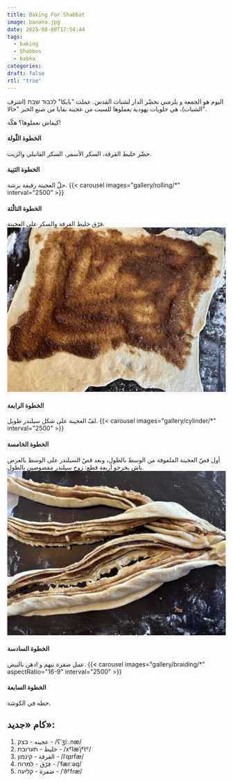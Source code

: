 ```yaml
---
title: Baking For Shabbat
image: banana.jpg
date: 2025-08-08T17:54:44
tags:
  - baking
  - Shabbos
  - babka
categories: 
draft: false
rtl: "true"
---
```


اليوم هو الجمعة و يلزمني نحضّر الدار لشبات القدس. عملت "بابكا" לכבוד שבת (اشرف الشبات)، هي حلويات يهودية يعملوها للسبت من عجينة بقايا من صنع الخبز "خالا".

كيفاش نعملوها؟ هكّة!

#### الخطوة اللّولة
حضّر خليط القرفة، السكر الأسمر، السكر الفانيلي والزيت.

#### الخطوة الثنِية
حلّ العجينة رقيقة برشة.
{{< carousel images="gallery/rolling/*" interval="2500" >}}

#### الخطوة التالْثة 
فرّق خليط القرفة والسكر على العجينة.
![Filling the dough](gallery/filling.jpeg)

#### الخطوة الرابعة
لفّ العجينة على شكل سيلندر طويل.
{{< carousel images="gallery/cylinder/*" interval="2500" >}}

#### الخطوة الخامسة
أول قصّ العجينة الملفوفة من الوسط بالطول، وبعد قصّ السيلندر على الوسط بالعرض باش يخرجو أربعة قطع: زوج سيلندر مقصوصين بالطول.
![cut the cylinder to 4 pieces](gallery/cut.jpeg)

#### الخطوة السادسة
عمل ضفرة بيهم و ادهن بالبيض.
{{< carousel images="gallery/braiding/*" aspectRatio="16-9" interval="2500" >}}


#### الخطوة السابعة
حطه في الكوشة.

## كام «جديد»:
1. عجينه - בצק - /ʕˈʒiː.næ/
2. خليط - תערובת -  /xˤlæˈjˤtˤ/
3. القرفة - קינמון - /lˈqɪrfæ/
4. فرّق - למרוח -  /ˈfærːəq/
5. ضفرة - קליעה - /ˈðˤfɾæ/
